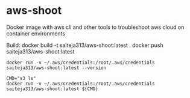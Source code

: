 # aws-shoot
Docker image with aws cli and other tools to troubleshoot aws cloud on container environments

Build:
    docker build -t saiteja313/aws-shoot:latest .
    docker push saiteja313/aws-shoot:latest
    
    docker run -v ~/.aws/credentials:/root/.aws/credentials saiteja313/aws-shoot:latest --version

    CMD="s3 ls"
    docker run -v ~/.aws/credentials:/root/.aws/credentials saiteja313/aws-shoot:latest ${CMD}